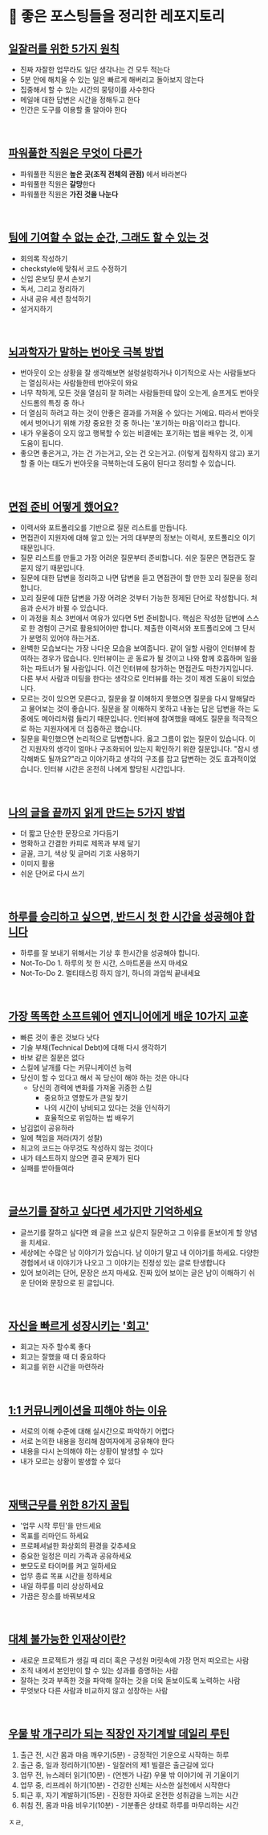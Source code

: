 # 📎 좋은 포스팅들을 정리한 레포지토리

## [일잘러를 위한 5가지 원칙](http://the-edit.co.kr/24336)
- 진짜 자잘한 업무라도 일단 생각나는 건 모두 적는다
- 5분 안에 해치울 수 있는 일은 빠르게 해버리고 돌아보지 않는다
- 집중해서 할 수 있는 시간의 뭉텅이를 사수한다
- 메일애 대한 답변은 시간을 정해두고 한다
- 인간은 도구를 이용할 줄 알아야 한다

<!-- 
<details>
<summary>정리</summary>

- 진짜 자잘한 업무라도 일단 생각나는 건 모두 적는다
- 5분 안에 해치울 수 있는 일은 빠르게 해버리고 돌아보지 않는다
- 집중해서 할 수 있는 시간의 뭉텅이를 사수한다
  
</details>

<br>

-->

<br>

## [파워풀한 직원은 무엇이 다른가](https://yozm.wishket.com/magazine/detail/998/?fbclid=IwAR12wzZUhBjNbFjwBQvG8_MPAts9YvMgmHSM2Hd2K-mEd0x-ZEdSPd5YQKM)
- 파워풀한 직원은 **높은 곳(조직 전체의 관점)** 에서 바라본다
- 파워풀한 직원은 **갈망**한다
- 파워풀한 직원은 **가진 것을 나눈다**

<br>

## [팀에 기여할 수 없는 순간, 그래도 할 수 있는 것](https://juneyr.dev/when-you-cant-contribute)
- 회의록 작성하기
- checkstyle에 맞춰서 코드 수정하기
- 신입 온보딩 문서 손보기
- 독서, 그리고 정리하기
- 사내 공유 세션 참석하기
- 설거지하기

<br>

## [뇌과학자가 말하는 번아웃 극복 방법](https://www.youtube.com/watch?v=HvgQpGeMyZA&t=1s)
- 번아웃이 오는 상황을 잘 생각해보면 설렁설렁하거나 이기적으로 사는 사람들보다는 열심히사는 사람들한테 번아웃이 와요
- 너무 착하게, 모든 것을 열심히 잘 하려는 사람들한테 많이 오는게, 슬프게도 번아웃 신드롬의 특징 중 하나
- 더 열심히 하려고 하는 것이 안좋은 결과를 가져올 수 있다는 거에요. 따라서 번아웃에서 벗어나기 위해 가장 중요한 것 중 하나는 '포기하는 마음'이라고 합니다.
- 내가 우울증이 오지 않고 행복할 수 있는 비결에는 포기하는 법을 배우는 것, 이게 도움이 됩니다.
- 좋으면 좋은거고, 가는 건 가는거고, 오는 건 오는거고. (이렇게 집착하지 않고) 포기할 줄 아는 태도가 번아웃을 극복하는데 도움이 된다고 정리할 수 있습니다.

<br>

## [면접 준비 어떻게 했어요?](https://hiddenest.dev/good-tech-interview-2)
- 이력서와 포트폴리오를 기반으로 질문 리스트를 만듭니다.
- 면접관이 지원자에 대해 알고 있는 거의 대부분의 정보는 이력서, 포트폴리오 이기 때문입니다.
- 질문 리스트를 만들고 가장 어려운 질문부터 준비합니다. 쉬운 질문은 면접관도 잘 묻지 않기 때문입니다.
- 질문에 대한 답변을 정리하고 나면 답변을 듣고 면접관이 할 만한 꼬리 질문을 정리합니다.
- 꼬리 질문에 대한 답변을 가장 어려운 것부터 가능한 정제된 단어로 작성합니다. 처음과 순서가 바뀔 수 있습니다.
- 이 과정을 최소 3번에서 여유가 있다면 5번 준비합니다. 핵심은 작성한 답변에 스스로 한 경험이 근거로 활용되어야만 합니다. 제출한 이력서와 포트폴리오에 그 단서가 분명히 있어야 하는거죠.
- 완벽한 모습보다는 가장 나다운 모습을 보여줍니다. 같이 일할 사람이 인터뷰에 참여하는 경우가 많습니다. 인터뷰이는 곧 동료가 될 것이고 나와 함께 호흡하며 일을 하는 파트너가 될 사람입니다.
이건 인터뷰에 참가하는 면접관도 마찬가지입니다. 다른 부서 사람과 미팅을 한다는 생각으로 인터뷰를 하는 것이 제겐 도움이 되었습니다.
- 모르는 것이 있으면 모른다고, 질문을 잘 이해하지 못했으면 질문을 다시 말해달라고 물어보는 것이 좋습니다. 질문을 잘 이해하지 못하고 내놓는 답은 답변을 하는 도중에도 메아리처럼 들리기 때문입니다.
인터뷰에 참여했을 때에도 질문을 적극적으로 하는 지원자에게 더 집중하곤 했습니다.
- 질문을 확인했으면 논리적으로 답변합니다. 옳고 그름이 없는 질문이 있습니다. 이건 지원자의 생각이 얼마나 구조화되어 있는지 확인하기 위한 질문입니다. "잠시 생각해봐도 될까요?"라고 이야기하고 생각의 구조를 잡고 답변하는 것도 효과적이었습니다. 인터뷰 시간은 온전히 나에게 할당된 시간입니다.

<br>

## [나의 글을 끝까지 읽게 만드는 5가지 방법](https://careerly.co.kr/comments/37227?utm_campaign=user-share)
- 더 짧고 단순한 문장으로 가다듬기
- 명확하고 간결한 카피로 제목과 부제 달기
- 글꼴, 크기, 색상 및 글머리 기호 사용하기
- 이미지 활용
- 쉬운 단어로 다시 쓰기

<br>

## [하루를 승리하고 싶으면, 반드시 첫 한 시간을 성공해야 합니다](https://careerly.co.kr/comments/37773?utm_campaign=user-share)
- 하루를 잘 보내기 위해서는 기상 후 한시간을 성공해야 합니다.
- Not-To-Do 1. 하루의 첫 한 시간, 스마트폰을 쓰지 마세요
- Not-To-Do 2. 멀티태스킹 하지 않기, 하나의 과업씩 끝내세요

<br>

## [가장 똑똑한 소프트웨어 엔지니어에게 배운 10가지 교훈](https://yozm.wishket.com/magazine/detail/969/?fbclid=IwAR2VPUQV7qdPbAwAUMFjhgQ8fzv1MRpkMUBbIDWJszoAYw3Of6zP3SYfCRw)
- 빠른 것이 좋은 것보다 낫다
- 기술 부채(Technical Debt)에 대해 다시 생각하기
- 바보 같은 질문은 없다
- 스킬에 날개를 다는 커뮤니케이션 능력
- 당신이 할 수 있다고 해서 꼭 당신이 해야 하는 것은 아니다
  - 당신의 경력에 변화를 가져올 귀중한 스킬
    - 중요하고 영향도가 큰일 찾기
    - 나의 시간이 낭비되고 있다는 것을 인식하기
    - 효율적으로 위임하는 법 배우기
- 남김없이 공유하라
- 일에 책임을 져라(자기 성찰)
- 최고의 코드는 아무것도 작성하지 않는 것이다
- 내가 테스트하지 않으면 결국 문제가 된다
- 실패를 받아들여라

<br>

## [글쓰기를 잘하고 싶다면 세가지만 기억하세요](https://www.openads.co.kr/content/contentDetail?contsId=7259)
- 글쓰기를 잘하고 싶다면 왜 글을 쓰고 싶은지 질문하고 그 이유를 돋보이게 할 양념을 치세요.
- 세상에는 수많은 남 이야기가 있습니다. 남 이야기 말고 내 이야기를 하세요. 다양한 경험에서 내 이야기가 나오고 그 이야기는 진정성 있는 글로 탄생합니다
- 있어 보이려는 단어, 문장은 쓰지 마세요. 진짜 있어 보이는 글은 남이 이해하기 쉬운 단어와 문장으로 된 글입니다.

<br>

## [자신을 빠르게 성장시키는 '회고'](https://stibee.com/api/v1.0/emails/share/KxPb9t2oAVziTFMbnZSyAOXiuE4Suw==)
- 회고는 자주 할수록 좋다
- 회고는 잘했을 때 더 중요하다
- 회고를 위한 시간을 마련하라

<br>

## [1:1 커뮤니케이션을 피해야 하는 이유](https://brunch.co.kr/@zagmaster/104)
- 서로의 이해 수준에 대해 실시간으로 파악하기 어렵다
- 서로 논의한 내용을 정리해 참여자에게 공유해야 한다
- 내용을 다시 논의해야 하는 상황이 발생할 수 있다
- 내가 모르는 상황이 발생할 수 있다

<br>

## [재택근무를 위한 8가지 꿀팁](https://brunch.co.kr/@davejin/92)
- '업무 시작 루틴'을 만드세요
- 목표를 리마인드 하세요
- 프로페셔널한 화상회의 환경을 갖추세요
- 중요한 일정은 미리 가족과 공유하세요
- 뽀모도로 타이머를 켜고 일하세요
- 업무 종료 목표 시간을 정하세요
- 내일 하루를 미리 상상하세요
- 가끔은 장소를 바꿔보세요

<br>

## [대체 불가능한 인재상이란?](https://brunch.co.kr/@buddy1358/4)
- 새로운 프로젝트가 생길 때 리더 혹은 구성원 머릿속에 가장 먼저 떠오르는 사람
- 조직 내에서 본인만이 할 수 있는 성과를 증명하는 사람
- 잘하는 것과 부족한 것을 파악해 잘하는 것을 더욱 돋보이도록 노력하는 사람
- 무엇보다 다른 사람과 비교하지 않고 성장하는 사람

<br>

## [우물 밖 개구리가 되는 직장인 자기계발 데일리 루틴](https://brunch.co.kr/@elenas/301)
1. 출근 전, 시간 몸과 마음 깨우기(5분) - 긍정적인 기운으로 시작하는 하루
2. 출근 중, 일과 정리하기(10분) - 일잘러의 제1 빌결은 출근길에 있다
3. 업무 전, 뉴스레터 읽기(10분) - (언젠가 나갈) 우물 밖 이야기에 귀 기울이기
4. 업무 중, 리프레쉬 하기(10분) - 건강한 신체는 사소한 실천에서 시작한다
5. 퇴근 후, 자기 계발하기(15분) - 진정한 자아로 온전한 성취감을 느끼는 시간
6. 취침 전, 몸과 마음 비우기(10분) - 기분좋은 상태로 하루를 마무리하는 시간




ㅈㄹ,  
